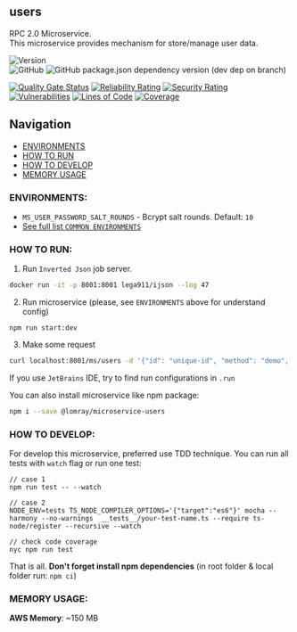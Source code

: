 users
-------------------

RPC 2.0 Microservice.  
This microservice provides mechanism for store/manage user data.

![Version](https://img.shields.io/badge/dynamic/json.svg?url=https%3A%2F%2Fraw.githubusercontent.com%2FLomray-Software%2Fmicroservices%2Fstaging%2Fmicroservices%2Fusers%2Fpackage.json&label=Staging%20version&query=$.version&colorB=blue)  
![GitHub](https://img.shields.io/github/license/Lomray-Software/microservices)
![GitHub package.json dependency version (dev dep on branch)](https://img.shields.io/github/package-json/dependency-version/Lomray-Software/microservices/dev/typescript/staging)

[![Quality Gate Status](https://sonarcloud.io/api/project_badges/measure?project=microservice-users&metric=alert_status)](https://sonarcloud.io/summary/new_code?id=microservice-users)
[![Reliability Rating](https://sonarcloud.io/api/project_badges/measure?project=microservice-users&metric=reliability_rating)](https://sonarcloud.io/summary/new_code?id=microservice-users)
[![Security Rating](https://sonarcloud.io/api/project_badges/measure?project=microservice-users&metric=security_rating)](https://sonarcloud.io/summary/new_code?id=microservice-users)
[![Vulnerabilities](https://sonarcloud.io/api/project_badges/measure?project=microservice-users&metric=vulnerabilities)](https://sonarcloud.io/summary/new_code?id=microservice-users)
[![Lines of Code](https://sonarcloud.io/api/project_badges/measure?project=microservice-users&metric=ncloc)](https://sonarcloud.io/summary/new_code?id=microservice-users)
[![Coverage](https://sonarcloud.io/api/project_badges/measure?project=microservice-users&metric=coverage)](https://sonarcloud.io/summary/new_code?id=microservice-users)

## Navigation
- [ENVIRONMENTS](#environments)
- [HOW TO RUN](#how-to-run)
- [HOW TO DEVELOP](#how-to-develop)
- [MEMORY USAGE](#memory-usage)

### <a id="environments"></a>ENVIRONMENTS:
- `MS_USER_PASSWORD_SALT_ROUNDS` - Bcrypt salt rounds. Default: `10`
- [See full list `COMMON ENVIRONMENTS`](https://github.com/Lomray-Software/microservice-helpers#common-environments)

### <a id="how-to-run"></a>HOW TO RUN:
1. Run `Inverted Json` job server.
```bash
docker run -it -p 8001:8001 lega911/ijson --log 47
```
2. Run microservice (please, see `ENVIRONMENTS` above for understand config)
```
npm run start:dev
```
3. Make some request
```bash
curl localhost:8001/ms/users -d '{"id": "unique-id", "method": "demo", "params": {}}'
```

If you use `JetBrains` IDE, try to find run configurations in `.run`

You can also install microservice like npm package:
```bash
npm i --save @lomray/microservice-users
```

### <a id="how-to-develop"></a>HOW TO DEVELOP:
For develop this microservice, preferred use TDD technique.
You can run all tests with `watch` flag or run one test: 
```
// case 1
npm run test -- --watch

// case 2
NODE_ENV=tests TS_NODE_COMPILER_OPTIONS='{"target":"es6"}' mocha --harmony --no-warnings  __tests__/your-test-name.ts --require ts-node/register --recursive --watch

// check code coverage
nyc npm run test
```

That is all. **Don't forget install npm dependencies**
   (in root folder & local folder run:  `npm ci`)

### <a id="memory-usage"></a>MEMORY USAGE:

__AWS Memory__: ~150 MB
